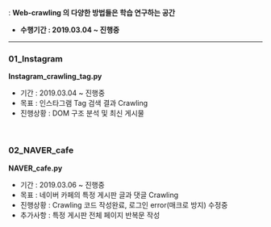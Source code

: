 : **Web-crawling 의 다양한 방법들은 학습 연구하는 공간** <br>
* **수행기간 : 2019.03.04 ~ 진행중** 

---


### 01_Instagram <br>
  **Instagram_crawling_tag.py**
   - 기간 : 2019.03.04 ~ 진행중  <br>
   - 목표 : 인스타그램 Tag 검색 결과 Crawling  <br>
   - 진행상황 : DOM 구조 분석 및 최신 게시물   <br>
  
  <br>

### 02_NAVER_cafe <br>
  **NAVER_cafe.py**
   - 기간 : 2019.03.06 ~ 진행중  <br>
   - 목표 : 네이버 카페의 특정 게시판 글과 댓글 Crawling  <br>
   - 진행상황 : Crawling 코드 작성완료, 로그인 error(매크로 방지) 수정중 <br>
   - 추가사항 : 특정 게시판 전체 페이지 반복문 작성
  <br><br>
